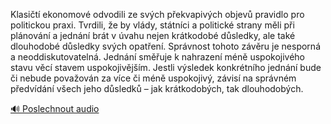 
Klasičtí ekonomové odvodili ze svých překvapivých objevů pravidlo pro politickou praxi. Tvrdili, že by vlády, státníci a politické strany měli při plánování a jednání brát v úvahu nejen krátkodobé důsledky, ale také dlouhodobé důsledky svých opatření. Správnost tohoto závěru je nesporná a neoddiskutovatelná. Jednání směřuje k nahrazení méně uspokojivého stavu věcí stavem uspokojivějším. Jestli výsledek konkrétního jednání bude či nebude považován za více či méně uspokojivý, závisí na správném předvídání všech jeho důsledků – jak krátkodobých, tak dlouhodobých.

[🔊 Poslechnout audio](/data/7-paragraphs/audio/chapter_126/para_006-Klasit-ekonomov-odvodili-ze-svch-pekvapivch.mp3)
